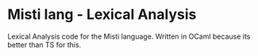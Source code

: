 # Misti lang - Lexical Analysis

Lexical Analysis code for the Misti language.
Written in OCaml because its better than TS for this.

